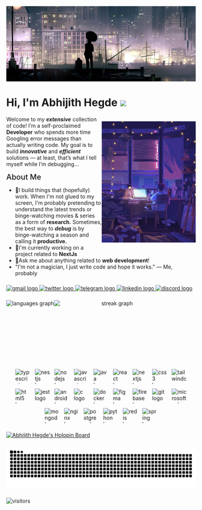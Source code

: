 <div style="display: flex; justify-content: center; align-items: center; overflow: hidden; height: 200px; width: 100%; background: black;">
  <img src="./assets/city-night.png" alt="city-night" style="width: 100%; height: 100%; object-fit: cover; object-position: center;" />
</div>

###

# Hi, I'm Abhijith Hegde <img src="https://github.com/TheDudeThatCode/TheDudeThatCode/blob/master/Assets/Hi.gif" width="30">
<img 
  align="right" 
  src="./assets/night.gif" 
  alt="night" 
  style="width: 250px; height: 350px; object-fit: contain;" 
/>
Welcome to my ***extensive*** collection of code! I’m a self-proclaimed **Developer** who spends more time Googling error messages than actually writing code. My goal is to build ***innovative*** and ***efficient*** solutions — at least, that’s what I tell myself while I’m debugging...

<p style="font-size: 20px; margin: 0; font-weight: 500;">About Me</p>

- 🌱I build things that (hopefully) work. When I'm not glued to my screen, I'm probably pretending to understand the latest trends or binge-watching movies & series as a form of **research.** Sometimes, the best way to ***debug*** is by binge-watching a season and calling it **productive.**
- 🔭I'm currently working on a project related to **NextJs**
- 💬Ask me about anything related to **web development**!
- "I'm not a magician, I just write code and hope it works." — Me, probably

###

<div align="left">
  <a href="mailto:abhijithhegde21@gmail.com">
    <img src="https://raw.githubusercontent.com/maurodesouza/profile-readme-generator/master/src/assets/icons/social/gmail/default.svg" width="52" height="40" alt="gmail logo" />
  </a>
  <a href="https://x.com/Abhijith__Hegde">
    <img src="https://raw.githubusercontent.com/maurodesouza/profile-readme-generator/master/src/assets/icons/social/twitter/default.svg" width="52" height="40" alt="twitter logo" />
  </a>
  <a href="https://t.me/abhijith_hegde">
    <img src="https://raw.githubusercontent.com/maurodesouza/profile-readme-generator/master/src/assets/icons/social/telegram/default.svg" width="52" height="40" alt="telegram logo" />
  </a>
  <a href="https://linkedin.com/in/abhijithhegde">
    <img src="https://raw.githubusercontent.com/maurodesouza/profile-readme-generator/master/src/assets/icons/social/linkedin/default.svg" width="52" height="40" alt="linkedin logo" />
  </a>
  <a href="https://discordapp.com/users/717456690575966208">
     <img src="https://raw.githubusercontent.com/maurodesouza/profile-readme-generator/master/src/assets/icons/social/discord/default.svg" width="52" height="40" alt="discord logo"  />
  </a>
</div>

###

<div align="center" style="display: flex" >
  <img src="https://github-readme-stats.vercel.app/api/top-langs?username=abhijithhegde&locale=en&hide_title=true&layout=compact&card_width=320&langs_count=5&theme=dracula&hide_border=false&order=2" height="160" alt="languages graph"  />
  <img src="https://streak-stats.demolab.com?user=abhijithhegde&locale=en&mode=daily&theme=dracula&hide_border=false&border_radius=5&order=2" height="150" width="320" alt="streak graph"  />
</div>

###

<div style="display: flex; flex-wrap: wrap; gap: 12px; justify-content: center; align-items: center;">
  <img src="https://cdn.jsdelivr.net/gh/devicons/devicon/icons/typescript/typescript-original.svg" height="40" width="40" alt="typescript logo" />
  <img src="https://cdn.jsdelivr.net/gh/devicons/devicon/icons/nestjs/nestjs-original.svg" height="40" width="40" alt="nestjs logo" />
  <img src="https://cdn.jsdelivr.net/gh/devicons/devicon/icons/nodejs/nodejs-original.svg" height="40" width="40" alt="nodejs logo" />
  <img src="https://cdn.jsdelivr.net/gh/devicons/devicon/icons/javascript/javascript-original.svg" height="40" width="40" alt="javascript logo" />
  <img src="https://cdn.jsdelivr.net/gh/devicons/devicon/icons/java/java-original.svg" height="40" width="40" alt="java logo" />
  <img src="https://cdn.jsdelivr.net/gh/devicons/devicon/icons/react/react-original.svg" height="40" width="40" alt="react logo" />
  <img src="https://cdn.jsdelivr.net/gh/devicons/devicon/icons/nextjs/nextjs-original.svg" height="40" width="40" alt="nextjs logo" />
  <img src="https://cdn.jsdelivr.net/gh/devicons/devicon/icons/css3/css3-original.svg" height="40" width="40" alt="css3 logo" />
  <img src="https://cdn.jsdelivr.net/gh/devicons/devicon/icons/tailwindcss/tailwindcss-original-wordmark.svg" height="40" width="40" alt="tailwindcss logo" />
  <img src="https://cdn.jsdelivr.net/gh/devicons/devicon/icons/html5/html5-original.svg" height="40" width="40" alt="html5 logo" />
  <img src="https://cdn.jsdelivr.net/gh/devicons/devicon/icons/jest/jest-plain.svg" height="40" width="40" alt="jest logo" />
  <img src="https://cdn.jsdelivr.net/gh/devicons/devicon/icons/android/android-original.svg" height="40" width="40" alt="android logo" />
  <img src="https://cdn.jsdelivr.net/gh/devicons/devicon/icons/c/c-original.svg" height="40" width="40" alt="c logo" />
  <img src="https://cdn.jsdelivr.net/gh/devicons/devicon/icons/docker/docker-original.svg" height="40" width="40" alt="docker logo" />
  <img src="https://cdn.jsdelivr.net/gh/devicons/devicon/icons/figma/figma-original.svg" height="40" width="40" alt="figma logo" />
  <img src="https://cdn.jsdelivr.net/gh/devicons/devicon/icons/firebase/firebase-plain.svg" height="40" width="40" alt="firebase logo" />
  <img src="https://cdn.jsdelivr.net/gh/devicons/devicon/icons/git/git-original.svg" height="40" width="40" alt="git logo" />
  <img src="https://cdn.jsdelivr.net/gh/devicons/devicon/icons/microsoftsqlserver/microsoftsqlserver-plain.svg" height="40" width="40" alt="microsoftsqlserver logo" />
  <img src="https://cdn.jsdelivr.net/gh/devicons/devicon/icons/mongodb/mongodb-original.svg" height="40" width="40" alt="mongodb logo" />
  <img src="https://cdn.jsdelivr.net/gh/devicons/devicon/icons/nginx/nginx-original.svg" height="40" width="40" alt="nginx logo" />
  <img src="https://cdn.jsdelivr.net/gh/devicons/devicon/icons/postgresql/postgresql-original.svg" height="40" width="40" alt="postgresql logo" />
  <img src="https://cdn.jsdelivr.net/gh/devicons/devicon/icons/python/python-original.svg" height="40" width="40" alt="python logo" />
  <img src="https://cdn.jsdelivr.net/gh/devicons/devicon/icons/redis/redis-original.svg" height="40" width="40" alt="redis logo" />
  <img src="https://cdn.jsdelivr.net/gh/devicons/devicon/icons/spring/spring-original.svg" height="40" width="40" alt="spring logo" />
</div>


###

[![Abhijith Hegde's Holopin Board](https://holopin.me/abhijithhegde21)](https://holopin.io/@abhijithhegde21)

###

<div align="center"> 
  <picture>
    <source media="(prefers-color-scheme: dark)" srcset="https://raw.githubusercontent.com/abhijithhegde/abhijithhegde/output/snake.svg"/>
    <source media="(prefers-color-scheme: light)" srcset="https://raw.githubusercontent.com/abhijithhegde/abhijithhegde/output/github-snake.svg" />
   <img src="https://raw.githubusercontent.com/abhijithhegde/abhijithhegde/output/snake.svg" alt="Snake animation" />
  </picture>
</div>

###

<div align="left">
    <img src="https://visitor-badge.laobi.icu/badge?page_id=abhijith-hegde.abhijith-hegde" alt="visitors">
</div>
